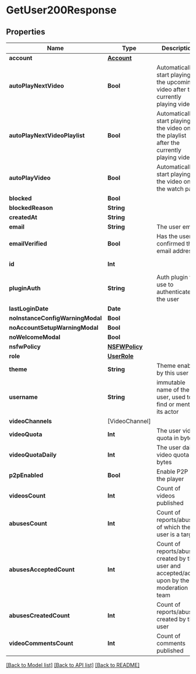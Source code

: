 # GetUser200Response

## Properties
Name | Type | Description | Notes
------------ | ------------- | ------------- | -------------
**account** | [**Account**](Account.md) |  | [optional] 
**autoPlayNextVideo** | **Bool** | Automatically start playing the upcoming video after the currently playing video | [optional] 
**autoPlayNextVideoPlaylist** | **Bool** | Automatically start playing the video on the playlist after the currently playing video | [optional] 
**autoPlayVideo** | **Bool** | Automatically start playing the video on the watch page | [optional] 
**blocked** | **Bool** |  | [optional] 
**blockedReason** | **String** |  | [optional] 
**createdAt** | **String** |  | [optional] 
**email** | **String** | The user email | [optional] 
**emailVerified** | **Bool** | Has the user confirmed their email address? | [optional] 
**id** | **Int** |  | [optional] [readonly] 
**pluginAuth** | **String** | Auth plugin to use to authenticate the user | [optional] 
**lastLoginDate** | **Date** |  | [optional] 
**noInstanceConfigWarningModal** | **Bool** |  | [optional] 
**noAccountSetupWarningModal** | **Bool** |  | [optional] 
**noWelcomeModal** | **Bool** |  | [optional] 
**nsfwPolicy** | [**NSFWPolicy**](NSFWPolicy.md) |  | [optional] 
**role** | [**UserRole**](UserRole.md) |  | [optional] 
**theme** | **String** | Theme enabled by this user | [optional] 
**username** | **String** | immutable name of the user, used to find or mention its actor | [optional] 
**videoChannels** | [VideoChannel] |  | [optional] 
**videoQuota** | **Int** | The user video quota in bytes | [optional] 
**videoQuotaDaily** | **Int** | The user daily video quota in bytes | [optional] 
**p2pEnabled** | **Bool** | Enable P2P in the player | [optional] 
**videosCount** | **Int** | Count of videos published | [optional] 
**abusesCount** | **Int** | Count of reports/abuses of which the user is a target | [optional] 
**abusesAcceptedCount** | **Int** | Count of reports/abuses created by the user and accepted/acted upon by the moderation team | [optional] 
**abusesCreatedCount** | **Int** | Count of reports/abuses created by the user | [optional] 
**videoCommentsCount** | **Int** | Count of comments published | [optional] 

[[Back to Model list]](../README.md#documentation-for-models) [[Back to API list]](../README.md#documentation-for-api-endpoints) [[Back to README]](../README.md)


